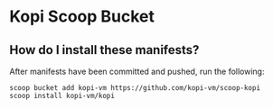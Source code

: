 # Kopi Scoop Bucket

## How do I install these manifests?

After manifests have been committed and pushed, run the following:

```pwsh
scoop bucket add kopi-vm https://github.com/kopi-vm/scoop-kopi
scoop install kopi-vm/kopi
```


